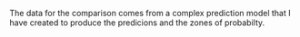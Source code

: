The data for the comparison comes from a complex prediction model that I have created to produce the predicions and the zones of probabilty.

